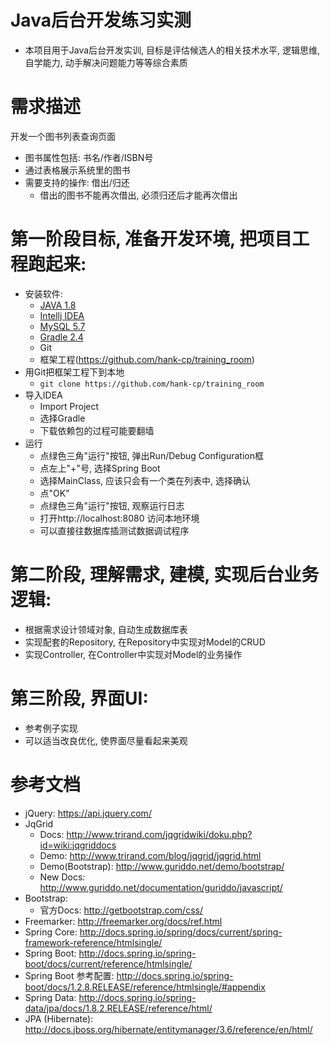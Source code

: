 # Java后台开发练习实测
* 本项目用于Java后台开发实训, 目标是评估候选人的相关技术水平, 逻辑思维, 自学能力, 动手解决问题能力等等综合素质

# 需求描述
开发一个图书列表查询页面
* 图书属性包括: 书名/作者/ISBN号
* 通过表格展示系统里的图书
* 需要支持的操作: 借出/归还
    * 借出的图书不能再次借出, 必须归还后才能再次借出

# 第一阶段目标, 准备开发环境, 把项目工程跑起来:
* 安装软件:
    * [JAVA 1.8](http://www.oracle.com/technetwork/java/javase/downloads/jdk8-downloads-2133151.html)
    * [Intellj IDEA](https://www.jetbrains.com/idea/download)
    * [MySQL 5.7](https://dev.mysql.com/downloads/mysql/5.7.html#downloads)
    * [Gradle 2.4](https://gradle.org/next-steps/?version=2.14.1&format=bin)
    * Git
    * 框架工程(https://github.com/hank-cp/training_room)
* 用Git把框架工程下到本地
  * `git clone https://github.com/hank-cp/training_room`
* 导入IDEA
  * Import Project
  * 选择Gradle
  * 下载依赖包的过程可能要翻墙
* 运行
  * 点绿色三角"运行"按钮, 弹出Run/Debug Configuration框
  * 点左上"+"号, 选择Spring Boot
  * 选择MainClass, 应该只会有一个类在列表中, 选择确认
  * 点"OK"
  * 点绿色三角"运行"按钮, 观察运行日志
  * 打开http://localhost:8080 访问本地环境
  * 可以直接往数据库插测试数据调试程序
  
# 第二阶段, 理解需求, 建模, 实现后台业务逻辑:
* 根据需求设计领域对象, 自动生成数据库表
* 实现配套的Repository, 在Repository中实现对Model的CRUD
* 实现Controller, 在Controller中实现对Model的业务操作

# 第三阶段, 界面UI:
* 参考例子实现
* 可以适当改良优化, 使界面尽量看起来美观

# 参考文档
* jQuery: https://api.jquery.com/
* JqGrid
   * Docs: http://www.trirand.com/jqgridwiki/doku.php?id=wiki:jqgriddocs
   * Demo: http://www.trirand.com/blog/jqgrid/jqgrid.html
   * Demo(Bootstrap): http://www.guriddo.net/demo/bootstrap/
   * New Docs: http://www.guriddo.net/documentation/guriddo/javascript/
* Bootstrap:
   * 官方Docs: http://getbootstrap.com/css/
* Freemarker: http://freemarker.org/docs/ref.html
* Spring Core: http://docs.spring.io/spring/docs/current/spring-framework-reference/htmlsingle/
* Spring Boot: http://docs.spring.io/spring-boot/docs/current/reference/htmlsingle/
* Spring Boot 参考配置: http://docs.spring.io/spring-boot/docs/1.2.8.RELEASE/reference/htmlsingle/#appendix
* Spring Data: http://docs.spring.io/spring-data/jpa/docs/1.8.2.RELEASE/reference/html/
* JPA (Hibernate): http://docs.jboss.org/hibernate/entitymanager/3.6/reference/en/html/
